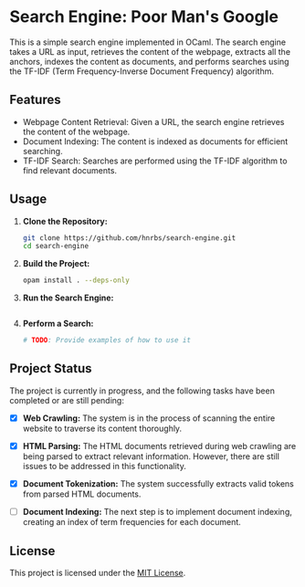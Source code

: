 # Search Engine: Poor Man's Google

This is a simple search engine implemented in OCaml. The search engine takes a URL as input, retrieves the content of the webpage, extracts all the anchors, indexes the content as documents, and performs searches using the TF-IDF (Term Frequency-Inverse Document Frequency) algorithm.

## Features

- Webpage Content Retrieval: Given a URL, the search engine retrieves the content of the webpage.
- Document Indexing: The content is indexed as documents for efficient searching.
- TF-IDF Search: Searches are performed using the TF-IDF algorithm to find relevant documents.

## Usage

1. **Clone the Repository:**
    ```bash
    git clone https://github.com/hnrbs/search-engine.git
    cd search-engine
    ```

2. **Build the Project:**
    ```bash
    opam install . --deps-only
    ```

3. **Run the Search Engine:**
    ```bash
    ```

4. **Perform a Search:**
    ```bash
    # TODO: Provide examples of how to use it
    ```
## Project Status

The project is currently in progress, and the following tasks have been completed or are still pending:

- [x] **Web Crawling:** The system is in the process of scanning the entire website to traverse its content thoroughly.
  
- [x] **HTML Parsing:** The HTML documents retrieved during web crawling are being parsed to extract relevant information. However, there are still issues to be addressed in this functionality.

- [x] **Document Tokenization:** The system successfully extracts valid tokens from parsed HTML documents.

- [ ] **Document Indexing:** The next step is to implement document indexing, creating an index of term frequencies for each document.

## License

This project is licensed under the [MIT License](LICENSE).
